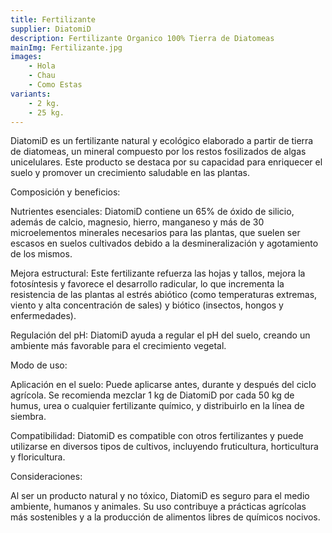 ```yaml
---
title: Fertilizante
supplier: DiatomiD
description: Fertilizante Organico 100% Tierra de Diatomeas
mainImg: Fertilizante.jpg
images: 
    - Hola
    - Chau
    - Como Estas
variants: 
    - 2 kg.
    - 25 kg.
---
```

DiatomiD es un fertilizante natural y ecológico elaborado a partir de tierra de diatomeas, un mineral compuesto por los restos fosilizados de algas unicelulares. Este producto se destaca por su capacidad para enriquecer el suelo y promover un crecimiento saludable en las plantas.

Composición y beneficios:

Nutrientes esenciales: DiatomiD contiene un 65% de óxido de silicio, además de calcio, magnesio, hierro, manganeso y más de 30 microelementos minerales necesarios para las plantas, que suelen ser escasos en suelos cultivados debido a la desmineralización y agotamiento de los mismos. 


Mejora estructural: Este fertilizante refuerza las hojas y tallos, mejora la fotosíntesis y favorece el desarrollo radicular, lo que incrementa la resistencia de las plantas al estrés abiótico (como temperaturas extremas, viento y alta concentración de sales) y biótico (insectos, hongos y enfermedades). 

Regulación del pH: DiatomiD ayuda a regular el pH del suelo, creando un ambiente más favorable para el crecimiento vegetal. 


Modo de uso:

Aplicación en el suelo: Puede aplicarse antes, durante y después del ciclo agrícola. Se recomienda mezclar 1 kg de DiatomiD por cada 50 kg de humus, urea o cualquier fertilizante químico, y distribuirlo en la línea de siembra. 


Compatibilidad: DiatomiD es compatible con otros fertilizantes y puede utilizarse en diversos tipos de cultivos, incluyendo fruticultura, horticultura y floricultura. 


Consideraciones:

Al ser un producto natural y no tóxico, DiatomiD es seguro para el medio ambiente, humanos y animales. Su uso contribuye a prácticas agrícolas más sostenibles y a la producción de alimentos libres de químicos nocivos.